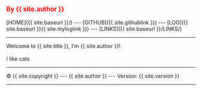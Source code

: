 ---
---
<span style="color:red; font-weight:bold; font-size:larger;">By {{ site.author }}</span>
<br><br>
[HOME]({{ site.baseurl }}/) ---
[GITHUB]({{ site.githublink }}) ---
[LOG]({{ site.baseurl }}{{ site.myloglink }}) ---
[LINKS]({{ site.baseurl }}/LINKS/)
<br>
<hr>
Welcome to {{ site.title }}, I'm {{ site.author  }}!.
<br><br>
I like cats
<br>
<hr>
&copy; {{ site.copyright }} --- {{ site.author  }} --- Version: {{ site.version  }}
<hr>
<br>
